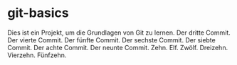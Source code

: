 # git-basics
Dies ist ein Projekt, um die Grundlagen von Git zu lernen.
Der dritte Commit.
Der vierte Commit.
Der fünfte Commit.
Der sechste Commit.
Der siebte Commit.
Der achte Commit.
Der neunte Commit.
Zehn.
Elf.
Zwölf.
Dreizehn.
Vierzehn.
Fünfzehn.
